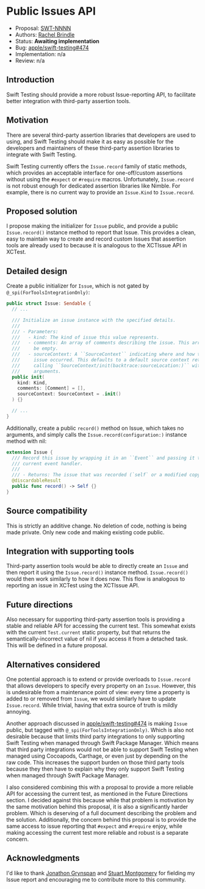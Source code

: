# Public Issues API

* Proposal: [SWT-NNNN](NNNN-public-issues-api.md)
* Authors: [Rachel Brindle](https://github.com/younata)
* Status: **Awaiting implementation**
* Bug: [apple/swift-testing#474](https://github.com/apple/swift-testing/issues/474)
* Implementation: n/a
* Review: n/a

## Introduction

Swift Testing should provide a more robust Issue-reporting API, to facilitate
better integration with third-party assertion tools.

## Motivation

There are several third-party assertion libraries that developers are used to
using, and Swift Testing should make it as easy as possible for the developers
and maintainers of these third-party assertion libraries to integrate with
Swift Testing.

Swift Testing currently offers the `Issue.record` family of static methods,
which provides an acceptable interface for one-off/custom assertions without
using the `#expect` or `#require` macros. Unfortunately, `Issue.record` is not
robust enough for dedicated assertion libraries like Nimble. For example,
there is no current way to provide an `Issue.Kind` to `Issue.record`.


## Proposed solution

I propose making the initializer for `Issue` public, and provide a public
`Issue.record()` instance method to report that Issue. This provides a clean,
easy to maintain way to create and record custom Issues that assertion tools
are already used to because it is analogous to the XCTIssue API in XCTest.

## Detailed design

Create a public initializer for `Issue`, which is not gated by
`@_spi(ForToolsIntegrationOnly)`:

```swift
public struct Issue: Sendable {
  // ...

  /// Initialize an issue instance with the specified details.
  ///
  /// - Parameters:
  ///   - kind: The kind of issue this value represents.
  ///   - comments: An array of comments describing the issue. This array may
  ///     be empty.
  ///   - sourceContext: A ``SourceContext`` indicating where and how this
  ///     issue occurred. This defaults to a default source context returned by
  ///     calling ``SourceContext/init(backtrace:sourceLocation:)`` with zero
  ///     arguments.
  public init(
    kind: Kind,
    comments: [Comment] = [],
    sourceContext: SourceContext = .init()
  ) {}

  // ...
}
```

Additionally, create a public `record()` method on Issue, which takes no
arguments, and simply calls the `Issue.record(configuration:)` instance
method with nil:

```swift
extension Issue {
  /// Record this issue by wrapping it in an ``Event`` and passing it to the
  /// current event handler.
  ///
  /// - Returns: The issue that was recorded (`self` or a modified copy of it.)
  @discardableResult
  public func record() -> Self {}
}
```

## Source compatibility

This is strictly an additive change. No deletion of code, nothing is being made
private. Only new code and making existing code public.

## Integration with supporting tools

Third-party assertion tools would be able to directly create an `Issue`
and then report it using the `Issue.record()` instance method. `Issue.record()`
would then work similarly to how it does now. This flow is analogous to
reporting an issue in XCTest using the XCTIssue API.

## Future directions

Also necessary for supporting third-party assertion tools is providing a stable
and reliable API for accessing the current test. This somewhat exists with the
current `Test.current` static property, but that returns the
semantically-incorrect value of nil if you access it from a detached task. This
will be defined in a future proposal.

## Alternatives considered

One potential approach is to extend or provide overloads to `Issue.record` that
allows developers to specify every property on an `Issue`. However, this is
undesirable from a maintenance point of view: every time a property is added to
or removed from `Issue`, we would similarly have to update `Issue.record`.
While trivial, having that extra source of truth is mildly annoying.

Another approach discussed in
[apple/swift-testing#474](https://github.com/apple/swift-testing/issues/474)
is making `Issue` public, but tagged with `@_spi(ForToolsIntegrationOnly)`.
Which is also not desirable because that limits third party integrations to
only supporting Swift Testing when managed through Swift Package Manager.
Which means that third party integrations would not be able to support Swift
Testing when managed using Cocoapods, Carthage, or even just by depending on
the raw code. This increases the support burden on those third party tools
because they then have to explain why they only support Swift Testing when
managed through Swift Package Manager.

I also considered combining this with a proposal to provide a more reliable
API for accessing the current test, as mentioned in the Future Directions
section. I decided against this because while that problem is motivation by the
same motivation behind this proposal, it is also a significantly harder
problem. Which is deserving of a full document describing the problem and the
solution. Additionally, the concern behind this proposal is to provide the same
access to issue reporting that `#expect` and `#require` enjoy, while making
accessing the current test more reliable and robust is a separate concern.

## Acknowledgments

I'd like to thank [Jonathon Grynspan](https://github.com/grynspan) and
[Stuart Montgomery](https://github.com/stmontgomery) for fielding my Issue
report and encouraging me to contribute more to this community.
